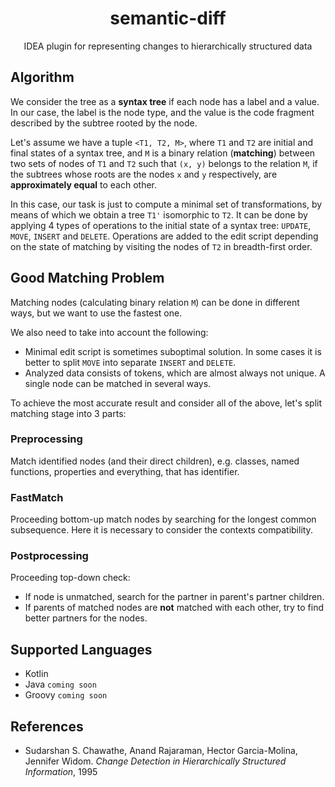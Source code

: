 <h1 align="center">semantic-diff</h1>
<p align="center">IDEA plugin for representing changes to hierarchically structured data</p>

## Algorithm
We consider the tree as a <b>syntax tree</b> if each node has a label and a value. In our case, the label is the node type, and the value is the code fragment described by the subtree rooted by the node.

Let's assume we have a tuple `<T1, T2, M>`, where `T1` and `T2` are initial and final states of a syntax tree, and `M` is a binary relation (<b>matching</b>) between two sets of nodes of `T1` and `T2` such that `(x, y)` belongs to the relation `M`, if the subtrees whose roots are the nodes `x` and `y` respectively, are <b>approximately equal</b> to each other.

In this case, our task is just to compute a minimal set of transformations, by means of which we obtain a tree `T1'` isomorphic to `T2`. It can be done by applying 4 types of operations to the initial state of a syntax tree: `UPDATE`, `MOVE`, `INSERT` and `DELETE`. Operations are added to the edit script depending on the state of matching by visiting the nodes of `T2` in breadth-first order.

## Good Matching Problem
Matching nodes (calculating binary relation `M`) can be done in different ways, but we want to use the fastest one.

We also need to take into account the following:
 - Minimal edit script is sometimes suboptimal solution. In some cases it is better to split `MOVE` into separate `INSERT` and `DELETE`.
 - Analyzed data consists of tokens, which are almost always not unique. A single node can be matched in several ways.

To achieve the most accurate result and consider all of the above, let's split matching stage into 3 parts:

### Preprocessing
Match identified nodes (and their direct children), e.g. classes, named functions, properties and everything, that has identifier.
### FastMatch
Proceeding bottom-up match nodes by searching for the longest common subsequence. Here it is necessary to consider the contexts compatibility.
### Postprocessing
Proceeding top-down check:
- If node is unmatched, search for the partner in parent's partner children.
- If parents of matched nodes are <b>not</b> matched with each other, try to find better partners for the nodes.

## Supported Languages
- Kotlin
- Java `coming soon`
- Groovy `coming soon`

## References
- Sudarshan S. Chawathe, Anand Rajaraman, Hector Garcia-Molina, Jennifer Widom. *Change Detection in Hierarchically Structured Information*, 1995
